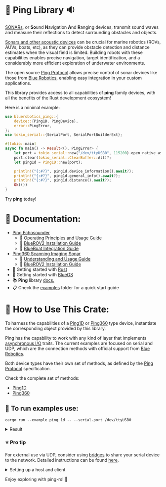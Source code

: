 # :crab: Ping Library :sound:

[SONARs](https://en.wikipedia.org/wiki/Sonar), or **So**und **N**avigation **A**nd **R**anging devices, transmit sound waves and measure their reflections to detect surrounding obstacles and objects.

[Sonars and other acoustic devices](https://bluerobotics.com/learn/a-smooth-operators-guide-to-underwater-sonars-and-acoustic-devices/) can be crucial for marine robotics (ROVs, AUVs, boats, etc), as they can provide obstacle detection and distance estimates when the visual field is limited.
Building robots with these capabilities enables precise navigation, target identification, and a considerably more efficient exploration of underwater environments.

The open source [Ping Protocol](https://docs.bluerobotics.com/ping-protocol) allows precise control of sonar devices like those from [Blue Robotics](https://bluerobotics.com/product-category/sonars/), enabling easy integration in your custom applications.

This library provides access to all capabilities of **ping** family devices, with all the benefits of the Rust development ecosystem!

Here is a minimal example:
```rs
use bluerobotics_ping::{
    device::{Ping1D, PingDevice},
    error::PingError,
};
use tokio_serial::{SerialPort, SerialPortBuilderExt};

#[tokio::main]
async fn main() -> Result<(), PingError> {
    let port = tokio_serial::new("/dev/ttyUSB0", 115200).open_native_async()?;
    port.clear(tokio_serial::ClearBuffer::All)?;
    let ping1d = Ping1D::new(port);

    println!("{:#?}", ping1d.device_information().await?);
    println!("{:#?}", ping1d.general_info().await?);
    println!("{:#?}", ping1d.distance().await?);
    Ok(())
}
```

Try **ping** today!

# 📖 Documentation:
* [Ping Echosounder](https://bluerobotics.com/store/sonars/echosounders/ping-sonar-r2-rp/)
    * :blue_book: [Operating Principles and Usage Guide](https://bluerobotics.com/learn/ping-sonar-technical-guide/)
    * :wrench: [BlueROV2 Installation Guide](https://bluerobotics.com/learn/ping-installation-guide-for-the-bluerov2/)
    * :wrench: [BlueBoat Integration Guide](https://bluerobotics.com/learn/ping2-integration-kit-for-blueboat-installation-guide/)
* [Ping360 Scanning Imaging Sonar](https://bluerobotics.com/store/sonars/imaging-sonars/ping360-sonar-r1-rp/)
    * :blue_book: [Understanding and Usage Guide](https://bluerobotics.com/learn/understanding-and-using-scanning-sonars/)
    * :wrench: [BlueROV2 Installation Guide](https://bluerobotics.com/learn/ping360-installation-guide-for-the-bluerov2/)
* :crab: Getting started with [Rust](https://doc.rust-lang.org/book/ch01-00-getting-started.html)
* :ocean: Getting started with [BlueOS](https://blueos.cloud/docs/blueos/latest/overview/)
* :books: **Ping** library [docs.](https://docs.bluerobotics.com/ping-rs/bluerobotics_ping/)
* :clipboard: Check the [examples](https://github.com/bluerobotics/ping-rs/tree/master/examples) folder for a quick start guide

# :whale: How to Use This Crate:

To harness the capabilities of a [Ping1D](https://docs.bluerobotics.com/ping-rs/bluerobotics_ping/ping1d/index.html) or [Ping360](https://docs.bluerobotics.com/ping-rs/bluerobotics_ping/ping360/index.html) type device, instantiate the corresponding object provided by this library.

Ping has the capability to work with any kind of layer that implements [asynchronous I/O](https://tokio.rs/tokio/tutorial/io) traits. The current examples are focused on serial and UDP, which are the connection methods with official support from [Blue Robotics](https://bluerobotics.com/).

Both device types have their own set of methods, as defined by the [Ping Protocol](https://docs.bluerobotics.com/ping-protocol/) specification.

Check the complete set of methods:
* [Ping1D](https://docs.bluerobotics.com/ping-rs/bluerobotics_ping/ping1d/struct.Device.html)
* [Ping360](https://docs.bluerobotics.com/ping-rs/bluerobotics_ping/ping360/struct.Device.html)

## :dolphin: To run examples use:

```shell
cargo run --example ping_1d -- --serial-port /dev/ttyUSB0
```

<details>
  <summary>Result</summary>

  ### Terminal output:

  ```shell
Parsing user provided values...
Creating your Ping 1D device
Testing set/get device id: 9
Testing set/get device id: 8
Testing set/get device id: 7
Testing set/get device id: 6
Testing set/get device id: 5
Testing set/get device id: 4
Testing set/get device id: 3
Testing set/get device id: 2
Testing set/get device id: 1
Set gain to auto: true
Test set & get with a new speed of sound: 343.0 m/s
Test set & get with default speed of sound: 1500.0 m/s
Protocol version is: 1.0.0
Device id is: 1
Gain setting is: 6
Processor temperature is: 42.63 °C
Voltage at 5V lane is: 5.006 V
The distance to target is: 4538 mm
Waiting for 30 profiles...
Received 30 profiles
Turning-off the continuous messages stream from Ping1D
```
</details>


### :star: **Pro tip**
For external use via UDP, consider using [bridges](https://github.com/patrickelectric/bridges) to share your serial device to the network. Detailed instructions can be found [here](https://github.com/patrickelectric/bridges?tab=readme-ov-file#install-zap).
<details>
  <summary>Setting up a host and client</summary>

#### On the host :satellite: (Where ping device is connected):

```shell
bridges --port /dev/ttyUSB0:115200 -u 0.0.0.0:8080
```

#### On the client :computer::

```shell
cargo run --example ping_1d -- --udp-address 192.168.0.191 --udp-port 8080
```
</details>

Enjoy exploring with ping-rs! :ocean: